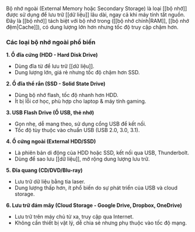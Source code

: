 Bộ nhớ ngoài (External Memory hoặc Secondary Storage) là loại [[bộ nhớ]] được sử dụng để lưu trữ [[dữ liệu]] lâu dài, ngay cả khi máy tính tắt nguồn. Đây là [[bộ nhớ]] tách biệt với bộ nhớ trong ([[bộ nhớ chính|RAM]], [[bộ nhớ đệm|Cache]]), có dung lượng lớn hơn nhưng tốc độ truy cập chậm hơn.

### Các loại bộ nhớ ngoài phổ biến

**1. Ổ đĩa cứng (HDD - Hard Disk Drive)**
- Dùng đĩa từ để lưu trữ [[dữ liệu]].
- Dung lượng lớn, giá rẻ nhưng tốc độ chậm hơn SSD.

**2. Ổ đĩa thể rắn (SSD - Solid State Drive)**
- Dùng bộ nhớ flash, tốc độ nhanh hơn HDD.
- Ít bị lỗi cơ học, phù hợp cho laptop & máy tính gaming.

**3. USB Flash Drive (Ổ USB, thẻ nhớ)**
- Gọn nhẹ, dễ mang theo, sử dụng cổng USB để kết nối.
- Tốc độ tùy thuộc vào chuẩn USB (USB 2.0, 3.0, 3.1).

**4. Ổ cứng ngoài (External HDD/SSD)**
- Là phiên bản di động của HDD hoặc SSD, kết nối qua USB, Thunderbolt.
- Dùng để sao lưu [[dữ liệu]], mở rộng dung lượng lưu trữ.

**5. Đĩa quang (CD/DVD/Blu-ray)**
- Lưu trữ dữ liệu bằng tia laser.
- Dung lượng thấp hơn, ít phổ biến do sự phát triển của USB và cloud storage.

**6. Lưu trữ đám mây (Cloud Storage - Google Drive, Dropbox, OneDrive)**
- Lưu trữ trên máy chủ từ xa, truy cập qua Internet.
- Không cần thiết bị vật lý, dễ chia sẻ nhưng phụ thuộc vào tốc độ mạng.